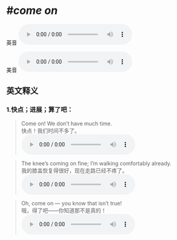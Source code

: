 # ***\#come on*** 
英音
<audio src="./media/come on1.aac" controls="controls"></audio>

美音
<audio src="./media/come on2.aac" controls="controls"></audio>



  

英文释义
---
### 1.**快点；进展；算了吧：**  

 > Come on! We don’t have much time.  
 > 快点！我们时间不多了。    
<audio src="./media/17-come-.aac" controls="controls"></audio>

 > The knee’s coming on fine; I’m walking comfortably already.  
 > 我的膝盖恢复得很好，现在走路已经不疼了。    
<audio src="./media/18-come-.aac" controls="controls"></audio>

 > Oh, come on — you know that isn’t true!  
 > 哦，得了吧——你知道那不是真的！    
<audio src="./media/19-come-.aac" controls="controls"></audio>


